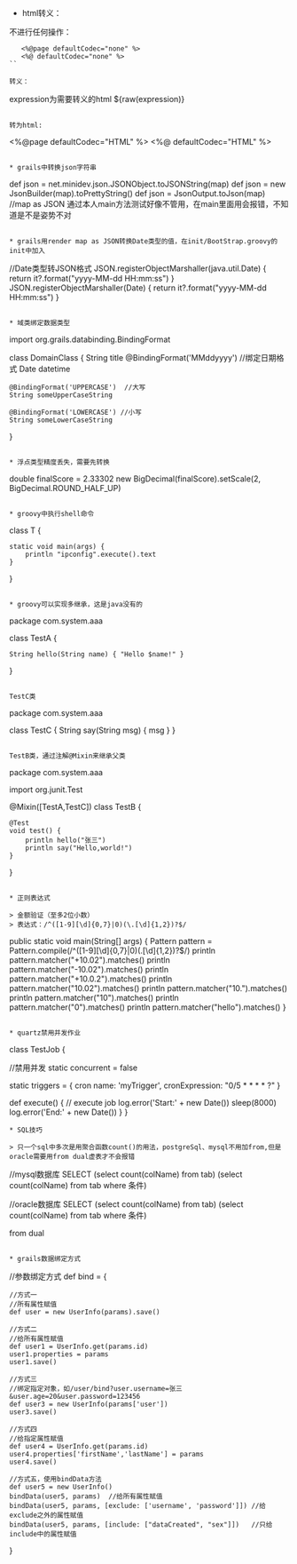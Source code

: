 * html转义：

不进行任何操作：

```
   <%@page defaultCodec="none" %>
   <%@ defaultCodec="none" %>
``

转义：

```
   expression为需要转义的html
    ${raw(expression)}
```

转为html:

```
   <%@page defaultCodec="HTML" %>
   <%@ defaultCodec="HTML" %>
   
 ```
 
* grails中转换json字符串

```
def json = net.minidev.json.JSONObject.toJSONString(map)
def json = new JsonBuilder(map).toPrettyString()
def json = JsonOutput.toJson(map)
//map as JSON 通过本人main方法测试好像不管用，在main里面用会报错，不知道是不是姿势不对
```

* grails用render map as JSON转换Date类型的值，在init/BootStrap.groovy的init中加入

```
//Date类型转JSON格式
JSON.registerObjectMarshaller(java.util.Date) {
    return it?.format("yyyy-MM-dd HH:mm:ss")
}
JSON.registerObjectMarshaller(Date) {
    return it?.format("yyyy-MM-dd HH:mm:ss")
}

```

* 域类绑定数据类型

```
import org.grails.databinding.BindingFormat

class DomainClass {
    String title
    @BindingFormat('MMddyyyy')  //绑定日期格式
    Date datetime
    
    @BindingFormat('UPPERCASE')  //大写
    String someUpperCaseString

    @BindingFormat('LOWERCASE') //小写
    String someLowerCaseString
}
```

* 浮点类型精度丢失，需要先转换

```
double finalScore = 2.33302
new BigDecimal(finalScore).setScale(2, BigDecimal.ROUND_HALF_UP)
```

* groovy中执行shell命令

```
class T {

    static void main(args) {
        println "ipconfig".execute().text
    }
}
```

* groovy可以实现多继承，这是java没有的

```
package com.system.aaa

class TestA {

    String hello(String name) { "Hello $name!" }
}
```

TestC类

```
package com.system.aaa

class TestC {
    String say(String msg) {
        msg
    }
}

```

TestB类，通过注解@Mixin来继承父类

```
package com.system.aaa

import org.junit.Test

@Mixin([TestA,TestC])
class TestB {

    @Test
    void test() {
        println hello("张三")
        println say("Hello,world!")
    }
}
```

* 正则表达式

> 金额验证（至多2位小数）
> 表达式：/^([1-9][\d]{0,7}|0)(\.[\d]{1,2})?$/

```
public static void main(String[] args) {
    Pattern pattern = Pattern.compile(/^([1-9][\d]{0,7}|0)(\.[\d]{1,2})?$/)
    println pattern.matcher("+10.02").matches()
    println pattern.matcher("-10.02").matches()
    println pattern.matcher("+10.0.2").matches()
    println pattern.matcher("10.02").matches()
    println pattern.matcher("10.").matches()
    println pattern.matcher("10").matches()
    println pattern.matcher("0").matches()
    println pattern.matcher("hello").matches()
}
```

* quartz禁用并发作业

```
class TestJob {

  //禁用并发
  static concurrent = false

  static triggers = {
      cron name: 'myTrigger', cronExpression: "0/5 * * * * ?"
  }

  def execute() {
      // execute job
      log.error('Start:' + new Date())
      sleep(8000)
      log.error('End:' + new Date())
  }
}
```
* SQL技巧

> 只一个sql中多次是用聚合函数count()的用法，postgreSql、mysql不用加from,但是oracle需要用from dual虚表才不会报错

```
//mysql数据库
SELECT
	(select count(colName) from tab)
	(select count(colName) from tab where 条件)

//oracle数据库
SELECT
	(select count(colName) from tab)
	(select count(colName) from tab where 条件)
   
  from dual
  
```

* grails数据绑定方式

```
//参数绑定方式
def bind = {

    //方式一
    //所有属性赋值
    def user = new UserInfo(params).save()

    //方式二
    //给所有属性赋值
    def user1 = UserInfo.get(params.id)
    user1.properties = params
    user1.save()

    //方式三
    //绑定指定对象，如/user/bind?user.username=张三&user.age=20&user.password=123456
    def user3 = new UserInfo(params['user'])
    user3.save()

    //方式四
    //给指定属性赋值
    def user4 = UserInfo.get(params.id)
    user4.properties['firstName','lastName'] = params
    user4.save()

    //方式五，使用bindData方法
    def user5 = new UserInfo()
    bindData(user5, params)  //给所有属性赋值
    bindData(user5, params, [exclude: ['username', 'password']]) //给exclude之外的属性赋值
    bindData(user5, params, [include: ["dataCreated", "sex"]])   //只给include中的属性赋值


}
```
